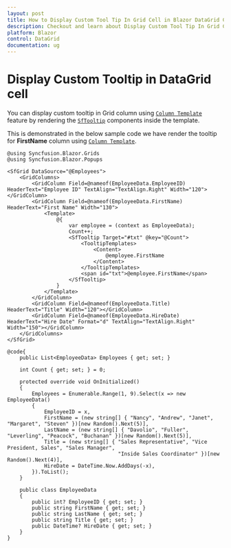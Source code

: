 ```yaml
---
layout: post
title: How to Display Custom Tool Tip In Grid Cell in Blazor DataGrid Component | Syncfusion
description: Checkout and learn about Display Custom Tool Tip In Grid Cell in Blazor DataGrid component of Syncfusion, and more details.
platform: Blazor
control: DataGrid
documentation: ug
---
```


# Display Custom Tooltip in DataGrid cell

You can display custom tooltip in Grid column using [`Column Template`](https://blazor.syncfusion.com/documentation/datagrid/columns/#column-template) feature by rendering the [`SfTooltip`](https://blazor.syncfusion.com/documentation/tooltip/getting-started/) components inside the template.

This is demonstrated in the below sample code we have render the tooltip for **FirstName** column using [`Column Template`](https://blazor.syncfusion.com/documentation/datagrid/columns/#column-template).

```cshtml
@using Syncfusion.Blazor.Grids
@using Syncfusion.Blazor.Popups

<SfGrid DataSource="@Employees">
    <GridColumns>
        <GridColumn Field=@nameof(EmployeeData.EmployeeID) HeaderText="Employee ID" TextAlign="TextAlign.Right" Width="120"></GridColumn>
        <GridColumn Field=@nameof(EmployeeData.FirstName) HeaderText="First Name" Width="130">
            <Template>
                @{
                    var employee = (context as EmployeeData);
                    Count++;
                    <SfTooltip Target="#txt" @key="@Count">
                        <TooltipTemplates>
                            <Content>
                                @employee.FirstName
                            </Content>
                        </TooltipTemplates>
                        <span id="txt">@employee.FirstName</span>
                    </SfTooltip>
                }
            </Template>
        </GridColumn>
        <GridColumn Field=@nameof(EmployeeData.Title) HeaderText="Title" Width="120"></GridColumn>
        <GridColumn Field=@nameof(EmployeeData.HireDate) HeaderText="Hire Date" Format="d" TextAlign="TextAlign.Right" Width="150"></GridColumn>
    </GridColumns>
</SfGrid>

@code{
    public List<EmployeeData> Employees { get; set; }

    int Count { get; set; } = 0;

    protected override void OnInitialized()
    {
        Employees = Enumerable.Range(1, 9).Select(x => new EmployeeData()
        {
            EmployeeID = x,
            FirstName = (new string[] { "Nancy", "Andrew", "Janet", "Margaret", "Steven" })[new Random().Next(5)],
            LastName = (new string[] { "Davolio", "Fuller", "Leverling", "Peacock", "Buchanan" })[new Random().Next(5)],
            Title = (new string[] { "Sales Representative", "Vice President, Sales", "Sales Manager",
                                    "Inside Sales Coordinator" })[new Random().Next(4)],
            HireDate = DateTime.Now.AddDays(-x),
        }).ToList();
    }

    public class EmployeeData
    {
        public int? EmployeeID { get; set; }
        public string FirstName { get; set; }
        public string LastName { get; set; }
        public string Title { get; set; }
        public DateTime? HireDate { get; set; }
    }
}
```
